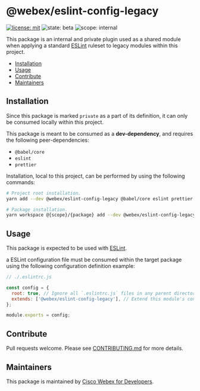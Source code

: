 # @webex/eslint-config-legacy

[![license: mit](https://img.shields.io/badge/License-Cisco-blueviolet?style=flat-square)](https://github.com/webex/webex-js-sdk/blob/master/LICENSE)
![state: beta](https://img.shields.io/badge/State\-Beta-blue?style=flat-square)
![scope: internal](https://img.shields.io/badge/Scope-Internal-red?style=flat-square)

This package is an internal and private plugin used as a shared module when applying a standard [ESLint](https://eslint.org/) ruleset to legacy modules within this project.

* [Installation](#installation)
* [Usage](#usage)
* [Contribute](#contribute)
* [Maintainers](#maintainers)

## Installation

Since this package is marked `private` as a part of its definition, it can only be consumed locally within this project.

This package is meant to be consumed as a **dev-dependency**, and requires the following peer-dependencies:

* `@babel/core`
* `eslint`
* `prettier`

Installation, local to this project, can be performed by using the following commands:

```bash
# Project root installation.
yarn add --dev @webex/eslint-config-legacy @babel/core eslint prettier

# Package installation.
yarn workspace @{scope}/{package} add --dev @webex/eslint-config-legacy @babel/core eslint prettier
```

## Usage

This package is expected to be used with [ESLint](https://eslint.org/).

a ESLint configuration file must be consumed within the target package using the following configuration definition example:

```js
// ./.eslintrc.js

const config = {
  root: true, // Ignore all `.eslintrc.js` files in any parent directories.
  extends: ['@webex/eslint-config-legacy'], // Extend this module's configuration.
};

module.exports = config;
```

## Contribute

Pull requests welcome. Please see [CONTRIBUTING.md](https://github.com/webex/webex-js-sdk/blob/master/CONTRIBUTING.md) for more details.

## Maintainers

This package is maintained by [Cisco Webex for Developers](https://developer.webex.com/).
